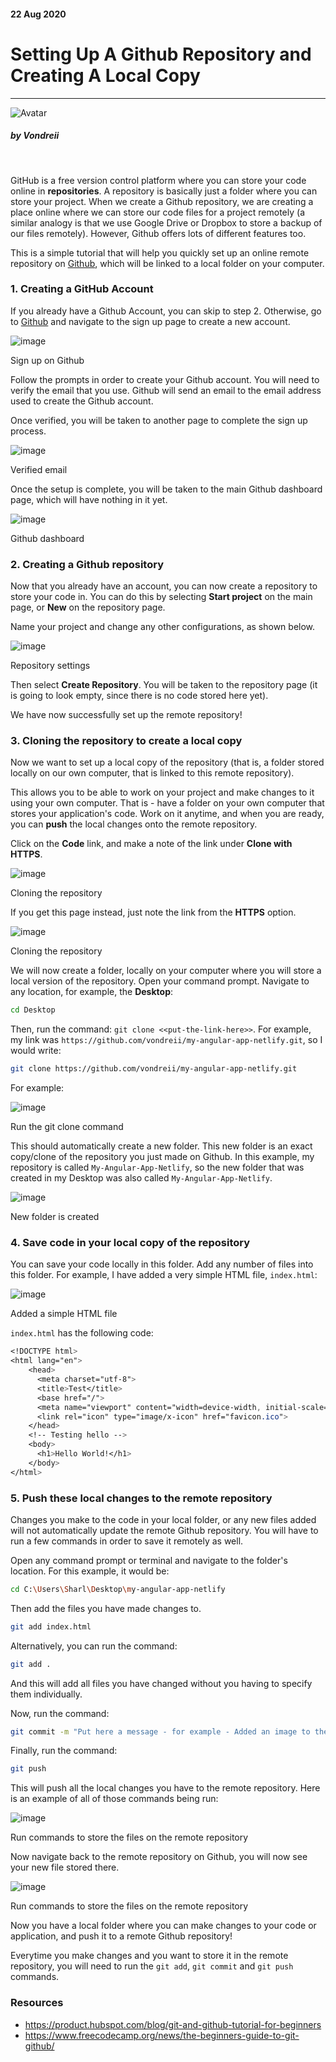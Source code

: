 <div class="writtenContent">

#### 22 Aug 2020
# Setting Up A Github Repository and Creating A Local Copy
___

<!-- ----------- Intro ----------- -->
<div class="avatar-block">
    <img src="../../../assets/social/profile.jpg" loading="lazy" alt="Avatar" class="avatar avatar-align">
    <h5 class="avatar-text avatar-align"> by Vondreii</h5>
</div>
<br>
<!-- ----------------------------- -->

GitHub is a free version control platform where you can store your code online in **repositories**. A repository is basically just a folder where you can store your project. 
When we create a Github repository, we are creating a place online where we can store our code files for a project remotely (a similar analogy is that we use Google Drive or Dropbox to store a backup of our files remotely).
However, Github offers lots of different features too.

This is a simple tutorial that will help you quickly set up an online remote repository on [Github](https://github.com/), which will be linked to a local folder on your computer.

### 1. Creating a GitHub Account 

If you already have a Github Account, you can skip to step 2. Otherwise, go to [Github](https://github.com/) and navigate to the sign up page to create a new account.

<!-- ----------- Image ----------- -->
<div class="image-container">
    <img src="../../../assets/content/post-images/settingUpASimpleGithubRemoteAndLocalRepository/github-home.PNG" loading="lazy" alt="image" class="image-full"/>
	<div class="image-description"><p>Sign up on Github</p></div>
</div>
<!-- ----------------------------- -->

Follow the prompts in order to create your Github account. You will need to verify the email that you use. Github will send an email to the email address used to create the Github account.

Once verified, you will be taken to another page to complete the sign up process.

<!-- ----------- Image ----------- -->
<div class="image-container">
    <img src="../../../assets/content/post-images/settingUpASimpleGithubRemoteAndLocalRepository/Email-was-verified.PNG" loading="lazy" alt="image" class="image-full"/>
	<div class="image-description"><p>Verified email</p></div>
</div>
<!-- ----------------------------- -->

Once the setup is complete, you will be taken to the main Github dashboard page, which will have nothing in it yet.

<!-- ----------- Image ----------- -->
<div class="image-container">
    <img src="../../../assets/content/post-images/settingUpASimpleGithubRemoteAndLocalRepository/main-github-dashboard.PNG" loading="lazy" alt="image" class="image-full"/>
	<div class="image-description"><p>Github dashboard</p></div>
</div>
<!-- ----------------------------- -->

### 2. Creating a Github repository

Now that you already have an account, you can now create a repository to store your code in.
You can do this by selecting **Start project** on the main page, or **New** on the repository page.

Name your project and change any other configurations, as shown below.

<!-- ----------- Image ----------- -->
<div class="image-container">
    <img src="../../../assets/content/post-images/settingUpASimpleGithubRemoteAndLocalRepository/create-repo-settings.PNG" loading="lazy" alt="image" class="image-full"/>
	<div class="image-description"><p>Repository settings</p></div>
</div>
<!-- ----------------------------- -->

Then select **Create Repository**. You will be taken to the repository page (it is going to look empty, since there is no code stored here yet).

We have now successfully set up the remote repository! 

### 3. Cloning the repository to create a local copy

Now we want to set up a local copy of the repository (that is, a folder stored locally on our own computer, that is linked to this remote repository).

This allows you to be able to work on your project and make changes to it using your own computer.
That is - have a folder on your own computer that stores your application's code. Work on it anytime, and when you are ready, you can **push** the local changes onto the remote repository.

Click on the **Code** link, and make a note of the link under **Clone with HTTPS**.

<!-- ----------- Image ----------- -->
<div class="image-container">
    <img src="../../../assets/content/post-images/settingUpASimpleGithubRemoteAndLocalRepository/clone.PNG" loading="lazy" alt="image" class="image-full"/>
	<div class="image-description"><p>Cloning the repository</p></div>
</div>
<!-- ----------------------------- -->

If you get this page instead, just note the link from the **HTTPS** option.

<!-- ----------- Image ----------- -->
<div class="image-container">
    <img src="../../../assets/content/post-images/settingUpASimpleGithubRemoteAndLocalRepository/clone2.PNG" loading="lazy" alt="image" class="image-full"/>
	<div class="image-description"><p>Cloning the repository</p></div>
</div>
<!-- ----------------------------- -->

We will now create a folder, locally on your computer where you will store a local version of the repository.
Open your command prompt. Navigate to any location, for example, the **Desktop**:

```Bash
cd Desktop

```

Then, run the command: `git clone <<put-the-link-here>>`. For example, my link was `https://github.com/vondreii/my-angular-app-netlify.git`, so I would write:

```Bash
git clone https://github.com/vondreii/my-angular-app-netlify.git

```

For example:

<!-- ----------- Image ----------- -->
<div class="image-container">
    <img src="../../../assets/content/post-images/settingUpASimpleGithubRemoteAndLocalRepository/git-clone-local.PNG" loading="lazy" alt="image" class="image-full"/>
	<div class="image-description"><p>Run the git clone command</p></div>
</div>
<!-- ----------------------------- -->

This should automatically create a new folder. This new folder is an exact copy/clone of the repository you just made on Github. 
In this example, my repository is called `My-Angular-App-Netlify`, so the new folder that was created in my Desktop was also called `My-Angular-App-Netlify`.

<!-- ----------- Image ----------- -->
<div class="image-container">
    <img src="../../../assets/content/post-images/settingUpASimpleGithubRemoteAndLocalRepository/local-folder-created.PNG" loading="lazy" alt="image" class="image"/>
	<div class="image-description"><p>New folder is created</p></div>
</div>
<!-- ----------------------------- -->

### 4. Save code in your local copy of the repository

You can save your code locally in this folder. Add any number of files into this folder. For example, I have added a very simple HTML file, `index.html`:

<!-- ----------- Image ----------- -->
<div class="image-container">
    <img src="../../../assets/content/post-images/settingUpASimpleGithubRemoteAndLocalRepository/Add-file-to-local-repo.PNG" loading="lazy" alt="image" class="image"/>
	<div class="image-description"><p>Added a simple HTML file</p></div>
</div>
<!-- ----------------------------- -->

`index.html` has the following code:

```CSS
<!DOCTYPE html>
<html lang="en">
	<head>
	  <meta charset="utf-8">
	  <title>Test</title>
	  <base href="/">
	  <meta name="viewport" content="width=device-width, initial-scale=1">
	  <link rel="icon" type="image/x-icon" href="favicon.ico">
	</head>
	<!-- Testing hello -->
	<body>
	  <h1>Hello World!</h1>
	</body>
</html>

```

### 5. Push these local changes to the remote repository

Changes you make to the code in your local folder, or any new files added will not automatically update the remote Github repository. 
You will have to run a few commands in order to save it remotely as well.

Open any command prompt or terminal and navigate to the folder's location. For this example, it would be:

```Bash
cd C:\Users\Sharl\Desktop\my-angular-app-netlify

```

Then add the files you have made changes to.

```Bash
git add index.html

```

Alternatively, you can run the command:

```Bash
git add .

```

And this will add all files you have changed without you having to specify them individually.
 
Now, run the command: 

```Bash
git commit -m "Put here a message - for example - Added an image to the html page"

```

Finally, run the command:

```Bash
git push

```

This will push all the local changes you have to the remote repository. Here is an example of all of those commands being run:

<!-- ----------- Image ----------- -->
<div class="image-container">
    <img src="../../../assets/content/post-images/settingUpASimpleGithubRemoteAndLocalRepository/cmd-commands.PNG" loading="lazy" alt="image" class="image-full"/>
	<div class="image-description"><p>Run commands to store the files on the remote repository</p></div>
</div>
<!-- ----------------------------- -->

Now navigate back to the remote repository on Github, you will now see your new file stored there.

<!-- ----------- Image ----------- -->
<div class="image-container">
    <img src="../../../assets/content/post-images/settingUpASimpleGithubRemoteAndLocalRepository/pushed-code.PNG" loading="lazy" alt="image" class="image-full"/>
	<div class="image-description"><p>Run commands to store the files on the remote repository</p></div>
</div>
<!-- ----------------------------- -->

Now you have a local folder where you can make changes to your code or application, and push it to a remote Github repository! 

Everytime you make changes and you want to store it in the remote repository, you will need to run the `git add`, `git commit` and `git push` commands.
	 
### Resources
* https://product.hubspot.com/blog/git-and-github-tutorial-for-beginners
* https://www.freecodecamp.org/news/the-beginners-guide-to-git-github/

<br><br>

</div>